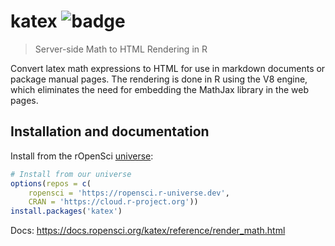 # katex ![badge](https://ropensci.r-universe.dev/badges/katex)

> Server-side Math to HTML Rendering in R

Convert latex math expressions to HTML for use in markdown documents or 
package manual pages. The rendering is done in R using the V8 engine, which 
eliminates the need for embedding the MathJax library in the web pages. 

## Installation and documentation

Install from the rOpenSci [universe](https://ropensci.r-universe.dev/):

```r
# Install from our universe
options(repos = c(
    ropensci = 'https://ropensci.r-universe.dev',
    CRAN = 'https://cloud.r-project.org'))
install.packages('katex')
```

Docs: https://docs.ropensci.org/katex/reference/render_math.html
